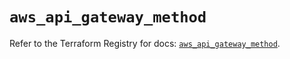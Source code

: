 # `aws_api_gateway_method`

Refer to the Terraform Registry for docs: [`aws_api_gateway_method`](https://registry.terraform.io/providers/hashicorp/aws/5.97.0/docs/resources/api_gateway_method).
